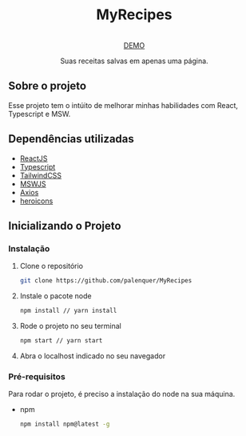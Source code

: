 <p align="center">
  <h1 align="center">MyRecipes</h1>
  
  <p align="center">
    <br />
    <a href="https://my-recipes-peach.vercel.app">DEMO</a>
  </p>
  <p align="center">Suas receitas salvas em apenas uma página.</p>
</p>

<h2>Sobre o projeto</h2>


Esse projeto tem o intúito de melhorar minhas habilidades com React, Typescript e MSW.

<h2>Dependências utilizadas</h2>

* [ReactJS](https://pt-br.reactjs.org)
* [Typescript](https://www.typescriptlang.org)
* [TailwindCSS](https://tailwindcss.com)
* [MSWJS](https://mswjs.io)
* [Axios](https://www.npmjs.com/package/axios)
* [heroicons](https://heroicons.com)

## Inicializando o Projeto

### Instalação

1. Clone o repositório
   ```sh
   git clone https://github.com/palenquer/MyRecipes
   ```
2. Instale o pacote node
   ```sh
   npm install // yarn install
   ```
3. Rode o projeto no seu terminal
    ```sh
   npm start // yarn start
   ```
4. Abra o localhost indicado no seu navegador

### Pré-requisitos

Para rodar o projeto, é preciso a instalação do node na sua máquina.

* npm
  ```sh
  npm install npm@latest -g
  ```

